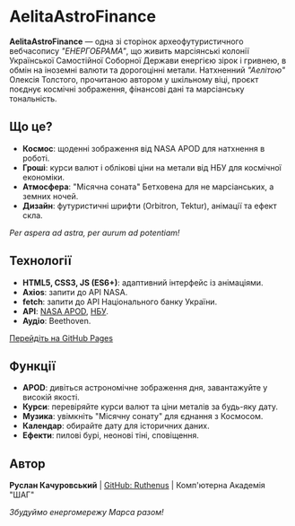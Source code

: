 # AelitaAstroFinance

**AelitaAstroFinance** — одна зі сторінок археофутуристичного вебчасопису *"ЕНЕРГОБРАМА"*, що живить марсіянські колонії Української Самостійної Соборної Держави енергією зірок і гривнею, в обмін на іноземні валюти та дорогоцінні метали. Натхненний *"Аелітою"* Олексія Толстого, прочитаною автором у шкільному віці, проєкт поєднує космічні зображення, фінансові дані та марсіанську тональність.

## Що це?

- **Космос**: щоденні зображення від NASA APOD для натхнення в роботі.
- **Гроші**: курси валют і облікові ціни на метали від НБУ для космічної економіки.
- **Атмосфера**: "Місячна соната" Бетховена для не марсіанських, а земних ночей.
- **Дизайн**: футуристичні шрифти (Orbitron, Tektur), анімації та ефект скла.

*Per aspera ad astra, per aurum ad potentiam!*

## Технології

- **HTML5, CSS3, JS (ES6+)**: адаптивний інтерфейс із анімаціями.
- **Axios**: запити до API NASA.
- **fetch**: запити до API Національного банку України.
- **API**: [NASA APOD](https://api.nasa.gov/), [НБУ](https://bank.gov.ua/ua/open-data/api-dev).
- **Аудіо**: Beethoven.

[Перейдіть на GitHub Pages](https://ruthenus.github.io/AelitaAstroFinance)

## Функції

- **APOD**: дивіться астрономічне зображення дня, завантажуйте у високій якості.
- **Курси**: перевіряйте курси валют та ціни металів за будь-яку дату.
- **Музика**: увімкніть "Місячну сонату" для єднання з Космосом.
- **Календар**: обирайте дату для історичних даних.
- **Ефекти**: пилові бурі, неонові тіні, сповіщення.

## Автор

**Руслан Качуровський** | [GitHub: Ruthenus](https://github.com/Ruthenus) | Комп'ютерна Академія "ШАГ"

*Збудуймо енергомережу Марса разом!*
